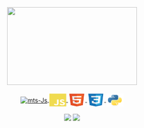 <div align="center">
    <a href='https://github.com/mtsnobrega'>
    <img  height='180em' width='300px' src='https://github-readme-stats.vercel.app/api/top-langs/?username=mtsnobrega&layout=compact&show_icons=true&theme=ocean_dark'/>
</div>

<div style="display: inline_block" align="center"><br>
    <img align="center" alt="mts-Js" height="45" width="40" src="https://cdn.jsdelivr.net/gh/devicons/devicon@latest/icons/csharp/csharp-original.svg"/>
    <img align="center" alt="mts-Js" height="30" width="40" src="https://raw.githubusercontent.com/devicons/devicon/master/icons/javascript/javascript-plain.svg">
    <img align="center" alt="mts-HTML" height="30" width="40" src="https://raw.githubusercontent.com/devicons/devicon/master/icons/html5/html5-original.svg">
    <img align="center" alt="mts-CSS" height="30" width="40" src="https://raw.githubusercontent.com/devicons/devicon/master/icons/css3/css3-original.svg">
    <img align="center" alt="mts-Python" height="30" width="40" src="https://raw.githubusercontent.com/devicons/devicon/master/icons/python/python-original.svg">
</div>

<div align="center"><br>
    <a href = "mailto:matheus.nobregamts@gmail.com"><img src="https://img.shields.io/badge/-Gmail-%23333?style=for-the-badge&logo=gmail&logoColor=white" target="_blank"></a>
    <a href= "https://www.linkedin.com/in/mtsnóbregamatheus" target="_blank"><img src="https://img.shields.io/badge/-LinkedIn-%230077B5?style=for-the-badge&logo=linkedin&logoColor=white"></a> 
</div>



    
<!--
- 🔭 I’m currently working on ...
- 🌱 I’m currently learning ...
- 👯 I’m looking to collaborate on ...
- 🤔 I’m looking for help with ...
- 💬 Ask me about ...
- 📫 How to reach me: ...
- 😄 Pronouns: ...
- ⚡ Fun fact: ...
-->
